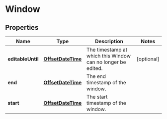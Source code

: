 # Window

## Properties
Name | Type | Description | Notes
------------ | ------------- | ------------- | -------------
**editableUntil** | [**OffsetDateTime**](OffsetDateTime.md) | The timestamp at which this Window can no longer be edited. |  [optional]
**end** | [**OffsetDateTime**](OffsetDateTime.md) | The end timestamp of the window. | 
**start** | [**OffsetDateTime**](OffsetDateTime.md) | The start timestamp of the window. | 
